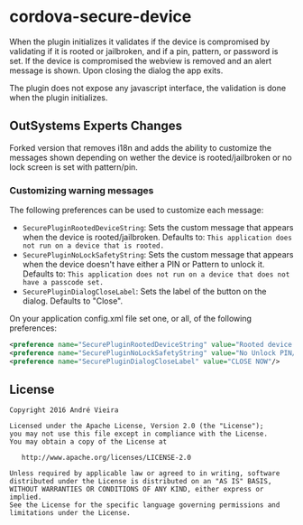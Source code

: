 # cordova-secure-device

When the plugin initializes it validates if the device is compromised by validating if it is rooted or jailbroken, and if a pin, pattern, or password is set. If the device is compromised the webview is removed and an alert message is shown. Upon closing the dialog the app exits.

The plugin does not expose any javascript interface, the validation is done when the plugin initializes.

## OutSystems Experts Changes

Forked version that removes i18n and adds the ability to customize the messages shown depending on wether the device is rooted/jailbroken or no lock screen is set with pattern/pin.

### Customizing warning messages

The following preferences can be used to customize each message:

- `SecurePluginRootedDeviceString`: Sets the custom message that appears when the device is rooted/jailbroken. Defaults to: `This application does not run on a device that is rooted.`
- `SecurePluginNoLockSafetyString`: Sets the custom message that appears when the device doesn't have either a PIN or Pattern to unlock it. Defaults to: `This application does not run on a device that does not have a passcode set.`
- `SecurePluginDialogCloseLabel`: Sets the label of the button on the dialog. Defaults to "Close".

On your application config.xml file set one, or all, of the following preferences:

```xml
<preference name="SecurePluginRootedDeviceString" value="Rooted device..."/>
<preference name="SecurePluginNoLockSafetyString" value="No Unlock PIN/Pattern is set."/>
<preference name="SecurePluginDialogCloseLabel" value="CLOSE NOW"/>
```

## License

```
Copyright 2016 André Vieira

Licensed under the Apache License, Version 2.0 (the "License");
you may not use this file except in compliance with the License.
You may obtain a copy of the License at

   http://www.apache.org/licenses/LICENSE-2.0

Unless required by applicable law or agreed to in writing, software
distributed under the License is distributed on an "AS IS" BASIS,
WITHOUT WARRANTIES OR CONDITIONS OF ANY KIND, either express or implied.
See the License for the specific language governing permissions and
limitations under the License.
```